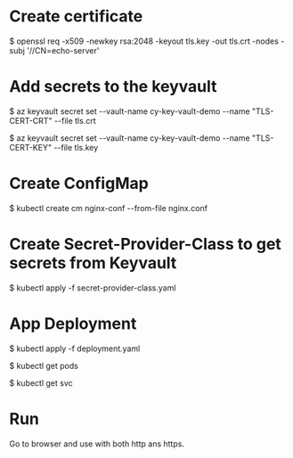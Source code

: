 # Create certificate

$ openssl req -x509 -newkey rsa:2048 -keyout tls.key -out tls.crt -nodes -subj '//CN=echo-server'

# Add secrets to the keyvault

$ az keyvault secret set --vault-name cy-key-vault-demo --name "TLS-CERT-CRT" --file tls.crt

$ az keyvault secret set --vault-name cy-key-vault-demo --name "TLS-CERT-KEY" --file tls.key

# Create ConfigMap

$ kubectl create cm nginx-conf --from-file nginx.conf

# Create Secret-Provider-Class to get secrets from Keyvault

$ kubectl apply -f secret-provider-class.yaml

# App Deployment

$ kubectl apply -f deployment.yaml

$ kubectl get pods

$ kubectl get svc

# Run

Go to browser and use <load-balancer-ip> with both http ans https.

